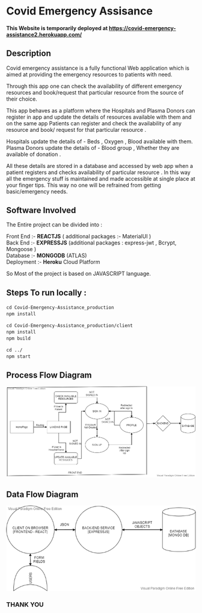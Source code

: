 # Covid Emergency Assisance

#### This Website is temporarily deployed at https://covid-emergency-assistance2.herokuapp.com/

## Description
Covid emergency assistance is a fully functional Web application which is aimed at providing the emergency resources to patients with need. 

Through this app one can check the availability of different emergency resources and book/request that particular resource from the source of their choice.

This app behaves as a platform where the Hospitals and Plasma Donors can register in app and update the details of resources available with them and on the same app Patients can register and check the availability of any resource and book/ request for that particular resource .

Hospitals update the details of - Beds , Oxygen , Blood available with them. 
Plasma Donors update the details of - Blood group , Whether they are available of donation .

All these details are stored in a database and accessed by web app when a patient registers and checks availability of particular resource . In this way all the emergency stuff is maintained and made accessible at single place at your finger tips. This way no one will be refrained from getting basic/emergency needs.

## Software Involved

The Entire project can be divided into : 

Front End :-  **REACTJS** ( additional packages :- MaterialUI )  
Back End :-  **EXPRESSJS** (additional packages : express-jwt , Bcrypt, Mongoose )  
Database :-  **MONGODB** (ATLAS)  
Deployment :- **Heroku** Cloud Platform  

So Most of the project is based on JAVASCRIPT language.

## Steps To run locally :

`cd Covid-Emergency-Assistance_production`  
`npm install`  

`cd Covid-Emergency-Assistance_production/client`  
`npm install`  
`npm build`  

`cd ../`  
`npm start`

## Process Flow Diagram

![Process Flow Diagram](ProcessFlowImage.png)  

## Data Flow Diagram

![Data Flow Diagram](DataFlowDiagram.png)


### THANK YOU



